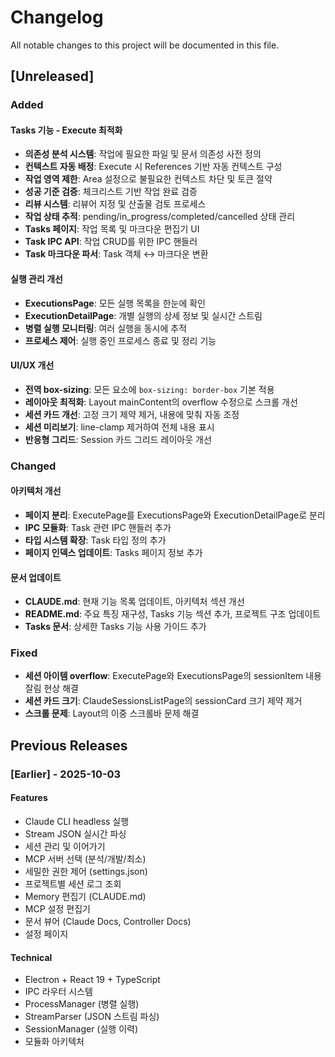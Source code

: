 # Changelog

All notable changes to this project will be documented in this file.

## [Unreleased]

### Added

#### Tasks 기능 - Execute 최적화
- **의존성 분석 시스템**: 작업에 필요한 파일 및 문서 의존성 사전 정의
- **컨텍스트 자동 배정**: Execute 시 References 기반 자동 컨텍스트 구성
- **작업 영역 제한**: Area 설정으로 불필요한 컨텍스트 차단 및 토큰 절약
- **성공 기준 검증**: 체크리스트 기반 작업 완료 검증
- **리뷰 시스템**: 리뷰어 지정 및 산출물 검토 프로세스
- **작업 상태 추적**: pending/in_progress/completed/cancelled 상태 관리
- **Tasks 페이지**: 작업 목록 및 마크다운 편집기 UI
- **Task IPC API**: 작업 CRUD를 위한 IPC 핸들러
- **Task 마크다운 파서**: Task 객체 ↔ 마크다운 변환

#### 실행 관리 개선
- **ExecutionsPage**: 모든 실행 목록을 한눈에 확인
- **ExecutionDetailPage**: 개별 실행의 상세 정보 및 실시간 스트림
- **병렬 실행 모니터링**: 여러 실행을 동시에 추적
- **프로세스 제어**: 실행 중인 프로세스 종료 및 정리 기능

#### UI/UX 개선
- **전역 box-sizing**: 모든 요소에 `box-sizing: border-box` 기본 적용
- **레이아웃 최적화**: Layout mainContent의 overflow 수정으로 스크롤 개선
- **세션 카드 개선**: 고정 크기 제약 제거, 내용에 맞춰 자동 조정
- **세션 미리보기**: line-clamp 제거하여 전체 내용 표시
- **반응형 그리드**: Session 카드 그리드 레이아웃 개선

### Changed

#### 아키텍처 개선
- **페이지 분리**: ExecutePage를 ExecutionsPage와 ExecutionDetailPage로 분리
- **IPC 모듈화**: Task 관련 IPC 핸들러 추가
- **타입 시스템 확장**: Task 타입 정의 추가
- **페이지 인덱스 업데이트**: Tasks 페이지 정보 추가

#### 문서 업데이트
- **CLAUDE.md**: 현재 기능 목록 업데이트, 아키텍처 섹션 개선
- **README.md**: 주요 특징 재구성, Tasks 기능 섹션 추가, 프로젝트 구조 업데이트
- **Tasks 문서**: 상세한 Tasks 기능 사용 가이드 추가

### Fixed
- **세션 아이템 overflow**: ExecutePage와 ExecutionsPage의 sessionItem 내용 잘림 현상 해결
- **세션 카드 크기**: ClaudeSessionsListPage의 sessionCard 크기 제약 제거
- **스크롤 문제**: Layout의 이중 스크롤바 문제 해결

## Previous Releases

### [Earlier] - 2025-10-03

#### Features
- Claude CLI headless 실행
- Stream JSON 실시간 파싱
- 세션 관리 및 이어가기
- MCP 서버 선택 (분석/개발/최소)
- 세밀한 권한 제어 (settings.json)
- 프로젝트별 세션 로그 조회
- Memory 편집기 (CLAUDE.md)
- MCP 설정 편집기
- 문서 뷰어 (Claude Docs, Controller Docs)
- 설정 페이지

#### Technical
- Electron + React 19 + TypeScript
- IPC 라우터 시스템
- ProcessManager (병렬 실행)
- StreamParser (JSON 스트림 파싱)
- SessionManager (실행 이력)
- 모듈화 아키텍처
